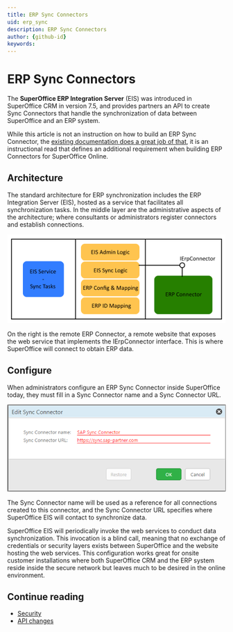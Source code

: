 ```yaml
---
title: ERP Sync Connectors
uid: erp_sync
description: ERP Sync Connectors
author: {github-id}
keywords:
---
```


# ERP Sync Connectors

The **SuperOffice ERP Integration Server** (EIS) was introduced in SuperOffice CRM in version 7.5, and provides partners an API to create Sync Connectors that handle the synchronization of data between SuperOffice and an ERP system.

While this article is not an instruction on how to build an ERP Sync Connector, the [existing documentation does a great job of that][1], it is an instructional read that defines an additional requirement when building ERP Connectors for SuperOffice Online.

## Architecture

The standard architecture for ERP synchronization includes the ERP Integration Server (EIS), hosted as a service that facilitates all synchronization tasks. In the middle layer are the administrative aspects of the architecture; where consultants or administrators register connectors and establish connections.

![architecture-simplified][img1]

On the right is the remote ERP Connector, a remote website that exposes the web service that implements the IErpConnector interface. This is where SuperOffice will connect to obtain ERP data.

## Configure

When administrators configure an ERP Sync Connector inside SuperOffice today, they must fill in a Sync Connector name and a Sync Connector URL.

![editsyncconnector -screenconnector][img2]

The Sync Connector name will be used as a reference for all connections created to this connector, and the Sync Connector URL specifies where SuperOffice EIS will contact to synchronize data.

SuperOffice EIS will periodically invoke the web services to conduct data synchronization. This invocation is a blind call, meaning that no exchange of credentials or security layers exists between SuperOffice and the website hosting the web services. This configuration works great for onsite customer installations where both SuperOffice CRM and the ERP system reside inside the secure network but leaves much to be desired in the online environment.

## Continue reading

* [Security][2]
* [API changes][3]

<!-- Referenced links -->
[1]: https://community.superoffice.com/documentation/SDK/SO.NetServer.Data.Access/html/DevelopersGuide-ERPConnectors-ERPSyncConnectorInterface-ERPSyncConnectorInterface.htm
[2]: secure-in-online.md
[3]: example-api.md

<!-- Referenced images -->
[img1]: media/architecture-simplified.png
[img2]: media/editsyncconnector.png
